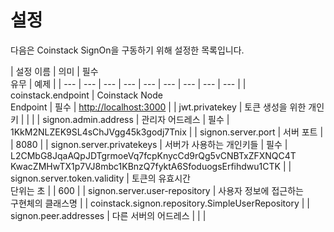 # 설정

다음은 Coinstack SignOn을 구동하기 위해 설정한 목록입니다.

| 설정 이름 | 의미 | 필수<br>유무 | 예제 |
| --- | --- | --- | --- | --- | --- | --- | --- | --- |
| coinstack.endpoint | Coinstack Node<br>Endpoint | 필수 | [http://localhost:3000](http://localhost:3000/) |
| jwt.privatekey | 토큰 생성을 위한 개인키 |  |  |
| signon.admin.address | 관리자 어드레스 | 필수 | 1KkM2NLZEK9SL4sChJVgg45k3godj7Tnix |
| signon.server.port | 서버 포트 |  | 8080 |
| signon.server.privatekeys | 서버가 사용하는 개인키들 | 필수 | L2CMbG8JqaAQpJDTgrmoeVq7fcpKnycCd9rQg5vCNBTxZFXNQC4T<br>KwacZMHwTX1p7VJ8mbc1KBnzQ7fyktA6SfoduogsErfihdwu1CTK |
| signon.server.token.validity | 토큰의 유효시간<br>단위는 초 |  | 600 |
| signon.server.user-repository | 사용자 정보에 접근하는<br>구현체의 클래스명 |  | coinstack.signon.repository.SimpleUserRepository |
| signon.peer.addresses | 다른 서버의 어드레스 |  |  |

